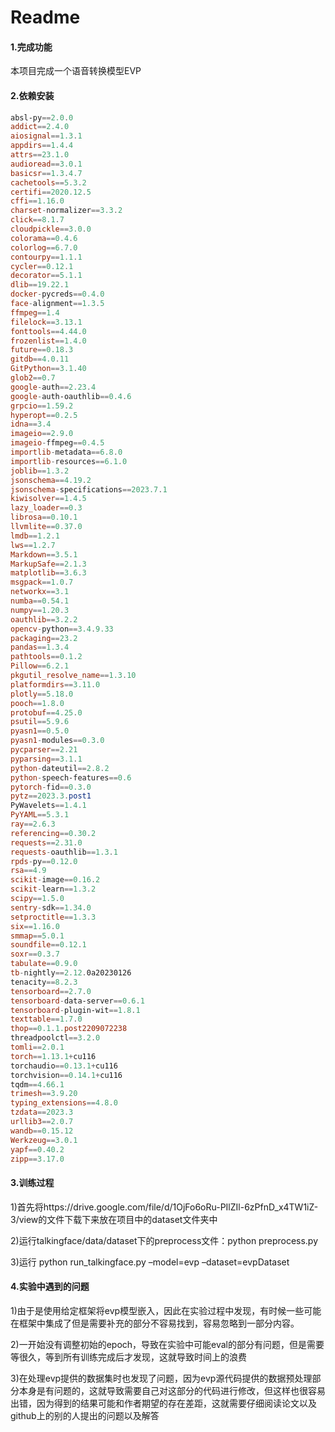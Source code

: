 # Readme

#### **1.完成功能**

本项目完成一个语音转换模型EVP

#### **2.依赖安装**

```powershell
absl-py==2.0.0
addict==2.4.0
aiosignal==1.3.1
appdirs==1.4.4
attrs==23.1.0
audioread==3.0.1
basicsr==1.3.4.7
cachetools==5.3.2
certifi==2020.12.5
cffi==1.16.0
charset-normalizer==3.3.2
click==8.1.7
cloudpickle==3.0.0
colorama==0.4.6
colorlog==6.7.0
contourpy==1.1.1
cycler==0.12.1
decorator==5.1.1
dlib==19.22.1
docker-pycreds==0.4.0
face-alignment==1.3.5
ffmpeg==1.4
filelock==3.13.1
fonttools==4.44.0
frozenlist==1.4.0
future==0.18.3
gitdb==4.0.11
GitPython==3.1.40
glob2==0.7
google-auth==2.23.4
google-auth-oauthlib==0.4.6
grpcio==1.59.2
hyperopt==0.2.5
idna==3.4
imageio==2.9.0
imageio-ffmpeg==0.4.5
importlib-metadata==6.8.0
importlib-resources==6.1.0
joblib==1.3.2
jsonschema==4.19.2
jsonschema-specifications==2023.7.1
kiwisolver==1.4.5
lazy_loader==0.3
librosa==0.10.1
llvmlite==0.37.0
lmdb==1.2.1
lws==1.2.7
Markdown==3.5.1
MarkupSafe==2.1.3
matplotlib==3.6.3
msgpack==1.0.7
networkx==3.1
numba==0.54.1
numpy==1.20.3
oauthlib==3.2.2
opencv-python==3.4.9.33
packaging==23.2
pandas==1.3.4
pathtools==0.1.2
Pillow==6.2.1
pkgutil_resolve_name==1.3.10
platformdirs==3.11.0
plotly==5.18.0
pooch==1.8.0
protobuf==4.25.0
psutil==5.9.6
pyasn1==0.5.0
pyasn1-modules==0.3.0
pycparser==2.21
pyparsing==3.1.1
python-dateutil==2.8.2
python-speech-features==0.6
pytorch-fid==0.3.0
pytz==2023.3.post1
PyWavelets==1.4.1
PyYAML==5.3.1
ray==2.6.3
referencing==0.30.2
requests==2.31.0
requests-oauthlib==1.3.1
rpds-py==0.12.0
rsa==4.9
scikit-image==0.16.2
scikit-learn==1.3.2
scipy==1.5.0
sentry-sdk==1.34.0
setproctitle==1.3.3
six==1.16.0
smmap==5.0.1
soundfile==0.12.1
soxr==0.3.7
tabulate==0.9.0
tb-nightly==2.12.0a20230126
tenacity==8.2.3
tensorboard==2.7.0
tensorboard-data-server==0.6.1
tensorboard-plugin-wit==1.8.1
texttable==1.7.0
thop==0.1.1.post2209072238
threadpoolctl==3.2.0
tomli==2.0.1
torch==1.13.1+cu116
torchaudio==0.13.1+cu116
torchvision==0.14.1+cu116
tqdm==4.66.1
trimesh==3.9.20
typing_extensions==4.8.0
tzdata==2023.3
urllib3==2.0.7
wandb==0.15.12
Werkzeug==3.0.1
yapf==0.40.2
zipp==3.17.0

```

#### 3.训练过程

1)首先将https://drive.google.com/file/d/1OjFo6oRu-PIlZIl-6zPfnD_x4TW1iZ-3/view的文件下载下来放在项目中的dataset文件夹中

2)运行talkingface/data/dataset下的preprocess文件：python preprocess.py

3)运行 python run_talkingface.py –model=evp –dataset=evpDataset

#### **4.实验中遇到的问题**

1)由于是使用给定框架将evp模型嵌入，因此在实验过程中发现，有时候一些可能在框架中集成了但是需要补充的部分不容易找到，容易忽略到一部分内容。

2)一开始没有调整初始的epoch，导致在实验中可能eval的部分有问题，但是需要等很久，等到所有训练完成后才发现，这就导致时间上的浪费

3)在处理evp提供的数据集时也发现了问题，因为evp源代码提供的数据预处理部分本身是有问题的，这就导致需要自己对这部分的代码进行修改，但这样也很容易出错，因为得到的结果可能和作者期望的存在差距，这就需要仔细阅读论文以及github上的别的人提出的问题以及解答